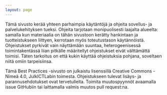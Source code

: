 ```yaml
---
layout: page
---
```


Tämä sivusto kerää yhteen parhaimpia käytäntöjä ja ohjeita sovellus- ja palvelukehityksen tueksi. Ohjeita tarjotaan monipuolisesti laajalta alueelta: samalla kun materiaalia on tähän sivustoon kerätty hankintaan ja tuotteistukseen liittyen, kerrotaan myös toteutustason käytännöistä. Ohjeistukset pyrkivät vain näyttämään suuntaa, heterogeenisessä toimintakentässä liian pitkälle määritellyt ohjeistukset eivät välttämättä toimisi. Täten tarkoitus on että kukin käyttää ohjeistuksia pohjana, soveltaen niitä omiin tarpeisiinsa.

Tämä Best Practices -sivusto on julkaistu lisenssillä Creative Commons - Nimeä 4.0, JulkICTLabin toimesta. Ohjeistukseen tulevat lisäys- ja parannusehdotukset ovat tervetulleita. Toimita muutospyynnöt avaamalla issue GitHubiin tai laittamalla valmis muutos pull request:na.
